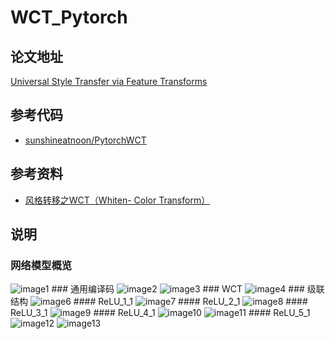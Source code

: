 <!--
 * @Description: 
 * @Author: fangn
 * @Github: 
 * @Date: 2019-11-19 16:07:26
 * @LastEditors: fangn
 * @LastEditTime: 2019-11-21 18:49:30
 -->
# WCT_Pytorch

## 论文地址
[Universal Style Transfer via Feature Transforms](https://arxiv.org/abs/1705.08086)

## 参考代码
- [sunshineatnoon/PytorchWCT](https://github.com/sunshineatnoon/PytorchWCT)

## 参考资料
- [风格转移之WCT（Whiten- Color Transform）](https://blog.csdn.net/zwx1995zwx/article/details/79667068)

## 说明

### 网络模型概览
<img src="README/image1.png" alt="image1"  />
### 通用编译码
<img src="README/image2.png" alt="image2"  />
<img src="README/image3.png" alt="image3"  />
### WCT
<img src="README/image4.png" alt="image4"  />
### 级联结构
<img src="README/image6.png" alt="image6"  />
#### ReLU_1_1
<img src="README/image7.png" alt="image7"  />
#### ReLU_2_1
<img src="README/image8.png" alt="image8"  />
#### ReLU_3_1
<img src="README/image9.png" alt="image9"  />
#### ReLU_4_1
<img src="README/image10.png" alt="image10"  />
<img src="README/image11.png" alt="image11"  />
#### ReLU_5_1
<img src="README/image12.png" alt="image12"  />
<img src="README/image13.png" alt="image13"  />